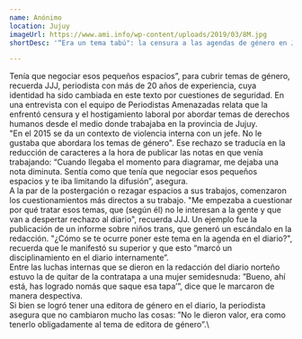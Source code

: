 ```yaml
---
name: Anónimo
location: Jujuy
imageUrl: https://www.ami.info/wp-content/uploads/2019/03/8M.jpg
shortDesc: '“Era un tema tabú": la censura a las agendas de género en Jujuy'

---
```



Tenía que negociar esos pequeños espacios”, para cubrir temas de género, recuerda JJJ, periodista con más de 20 años de experiencia, cuya identidad ha sido cambiada en este texto por cuestiones de seguridad. En una entrevista con el equipo de Periodistas Amenazadas relata que la enfrentó  censura y el hostigamiento laboral por abordar temas de derechos humanos desde el medio donde trabajaba en la provincia de Jujuy.\
"En el 2015 se da un contexto de violencia interna con un jefe. No le gustaba que abordara los temas de género". Ese rechazo se traducía en la reducción de caracteres a la hora de publicar las notas en que venía trabajando: “Cuando llegaba el momento para diagramar, me dejaba una nota diminuta. Sentía como que tenía que negociar esos pequeños espacios y te iba limitando la difusión”, asegura.\
A la par de la postergación o rezagar espacios a sus trabajos, comenzaron los cuestionamientos más directos a su trabajo. "Me empezaba a cuestionar por qué tratar esos temas, que (según él) no le interesan a la gente y que van a despertar rechazo al diario", recuerda JJJ. Un ejemplo fue la publicación de un informe sobre niños trans, que generó un escándalo en la redacción. "¿Cómo se te ocurre poner este tema en la agenda en el diario?", recuerda que le manifestó su superior y que esto “marcó un disciplinamiento en el diario internamente”.\
Entre las luchas internas que se dieron en la redacción del diario norteño estuvo la de quitar de la contratapa a una mujer semidesnuda: ”Bueno, ahí está, has logrado nomás que saque esa tapa’”, dice que le marcaron de manera despectiva.\
Si bien se logró tener una editora de género en el diario, la periodista asegura que no cambiaron mucho las cosas: ”No le dieron valor, era como tenerlo obligadamente al tema de editora de género”.\